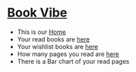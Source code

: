 # [Book Vibe](https://b9a8-book-vibe-rfaraf.netlify.app/)

- This is our [Home](https://b9a8-book-vibe-rfaraf.netlify.app/)
- Your read books are [here](https://b9a8-book-vibe-rfaraf.netlify.app/listed-books)
- Your wishlist books are [here](https://b9a8-book-vibe-rfaraf.netlify.app/listed-books/wishlist)
- How many pages you read are [here](https://b9a8-book-vibe-rfaraf.netlify.app/pages-to-read)
- There is a Bar chart of your read pages
